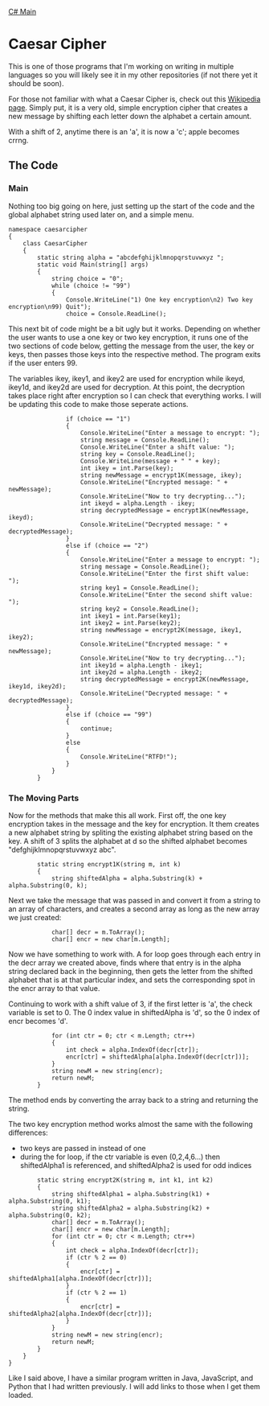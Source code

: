 [C# Main](../)

# Caesar Cipher

This is one of those programs that I'm working on writing in multiple languages so you will likely see
it in my other repositories (if not there yet it should be soon).

For those not familiar with what a Caesar Cipher is, check out this [Wikipedia page](https://en.wikipedia.org/wiki/Caesar_cipher).
Simply put, it is a very old, simple encryption cipher that creates a new message by shifting each letter down the alphabet
a certain amount. 

With a shift of 2, anytime there is an 'a', it is now a 'c'; apple becomes crrng.

## The Code

### Main

Nothing too big going on here, just setting up the start of the code and the global alphabet
string used later on, and a simple menu.

```
namespace caesarcipher
{
    class CaesarCipher
    {
        static string alpha = "abcdefghijklmnopqrstuvwxyz ";
        static void Main(string[] args)
        {
            string choice = "0";
            while (choice != "99")
            {
                Console.WriteLine("1) One key encryption\n2) Two key encryption\n99) Quit");
                choice = Console.ReadLine();
```

This next bit of code might be a bit ugly but it works. Depending on whether the user wants to use a 
one key or two key encryption, it runs one of the two sections of code below, getting the message from
the user, the key or keys, then passes those keys into the respective method. The program exits if the
user enters 99.

The variables ikey, ikey1, and ikey2 are used for encryption while ikeyd, ikey1d, and ikey2d are used
for decryption. At this point, the decryption takes place right after encryption so I can check that 
everything works. I will be updating this code to make those seperate actions.

```
                if (choice == "1")
                {
                    Console.WriteLine("Enter a message to encrypt: ");
                    string message = Console.ReadLine();
                    Console.WriteLine("Enter a shift value: ");
                    string key = Console.ReadLine();
                    Console.WriteLine(message + " " + key);
                    int ikey = int.Parse(key);
                    string newMessage = encrypt1K(message, ikey);
                    Console.WriteLine("Encrypted message: " + newMessage);
                    Console.WriteLine("Now to try decrypting...");
                    int ikeyd = alpha.Length - ikey;
                    string decryptedMessage = encrypt1K(newMessage, ikeyd);
                    Console.WriteLine("Decrypted message: " + decryptedMessage);
                }
                else if (choice == "2")
                {
                    Console.WriteLine("Enter a message to encrypt: ");
                    string message = Console.ReadLine();
                    Console.WriteLine("Enter the first shift value: ");
                    string key1 = Console.ReadLine();
                    Console.WriteLine("Enter the second shift value: ");
                    string key2 = Console.ReadLine();
                    int ikey1 = int.Parse(key1);
                    int ikey2 = int.Parse(key2);
                    string newMessage = encrypt2K(message, ikey1, ikey2);
                    Console.WriteLine("Encrypted message: " + newMessage);
                    Console.WriteLine("Now to try decrypting...");
                    int ikey1d = alpha.Length - ikey1;
                    int ikey2d = alpha.Length - ikey2;
                    string decryptedMessage = encrypt2K(newMessage, ikey1d, ikey2d);
                    Console.WriteLine("Decrypted message: " + decryptedMessage);
                }
                else if (choice == "99")
                {
                    continue;
                }
                else
                {
                    Console.WriteLine("RTFD!");
                }
            }
        }
```

### The Moving Parts

Now for the methods that make this all work. First off, the one key encryption takes in the message
and the key for encryption. It them creates a new alphabet string by spliting the existing alphabet
string based on the key. A shift of 3 splits the alphabet at d so the shifted alphabet becomes
"defghijklmnopqrstuvwxyz abc". 

```
        static string encrypt1K(string m, int k)
        {
            string shiftedAlpha = alpha.Substring(k) + alpha.Substring(0, k);
```

Next we take the message that was passed in and convert it from a string to an array of characters, 
and creates a second array as long as the new array we just created:

```
            char[] decr = m.ToArray();
            char[] encr = new char[m.Length];
```

Now we have something to work with. A for loop goes through each entry in the decr array we created above, 
finds where that entry is in the alpha string declared back in the beginning, then gets the letter from the
shifted alphabet that is at that particular index, and sets the corresponding spot in the encr array to that
value.

Continuing to work with a shift value of 3, if the first letter is 'a', the check variable is set to 0. The 0 index
value in shiftedAlpha is 'd', so the 0 index of encr becomes 'd'.

```
            for (int ctr = 0; ctr < m.Length; ctr++)
            {
                int check = alpha.IndexOf(decr[ctr]);
                encr[ctr] = shiftedAlpha[alpha.IndexOf(decr[ctr])];
            }
            string newM = new string(encr);
            return newM;
        }
```

The method ends by converting the array back to a string and returning the string.

The two key encryption method works almost the same with the following differences:
- two keys are passed in instead of one
- during the for loop, if the ctr variable is even (0,2,4,6...) then shiftedAlpha1 is
referenced, and shiftedAlpha2 is used for odd indices

```
        static string encrypt2K(string m, int k1, int k2)
        {
            string shiftedAlpha1 = alpha.Substring(k1) + alpha.Substring(0, k1);
            string shiftedAlpha2 = alpha.Substring(k2) + alpha.Substring(0, k2);
            char[] decr = m.ToArray();
            char[] encr = new char[m.Length];
            for (int ctr = 0; ctr < m.Length; ctr++)
            {
                int check = alpha.IndexOf(decr[ctr]);
                if (ctr % 2 == 0)
                {
                    encr[ctr] = shiftedAlpha1[alpha.IndexOf(decr[ctr])];
                }
                if (ctr % 2 == 1)
                {
                    encr[ctr] = shiftedAlpha2[alpha.IndexOf(decr[ctr])];
                }
            }
            string newM = new string(encr);
            return newM;
        }
    }
}
```

Like I said above, I have a similar program written in Java, JavaScript, and Python that I had written previously.
I will add links to those when I get them loaded.
